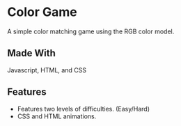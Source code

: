 # Color Game
 A simple color matching game using the RGB color model.
 
 ## Made With
 Javascript, HTML, and CSS

## Features
* Features two levels of difficulties. (Easy/Hard)
* CSS and HTML animations.
